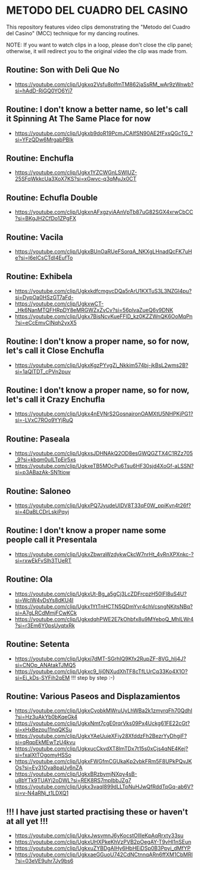 # METODO DEL CUADRO DEL CASINO
This repository features video clips demonstrating the "Metodo del Cuadro del Casino" (MCC) technique for my dancing routines.

NOTE: If you want to watch clips in a loop, please don't close the clip panel; otherwise, it will redirect you to the original video the clip was made from.

## Routine: Son with Deli Que No
* https://youtube.com/clip/Ugkxq2Vsfu8plfmTM862jaSsRM_wAr9zWnwb?si=hAdD-RiGQ0YO6Yj7

## Routine: I don't know a better name, so let's call it Spinning At The Same Place for now
* https://youtube.com/clip/Ugkxb9doR19PcmJCAIfSN90AE2fFxsQGcTG_?si=YFzQDw6MrgabPBIk

## Routine: Enchufla
* https://youtube.com/clip/Ugkx1YZCWGnLSWIUZ-25SFqWkkcUa3XoX7KS?si=xGwvc-q3qMyJx0CT

## Routine: Echufla Double
* https://youtube.com/clip/UgkxnAFxgzyiAAnVpTb87uG82SGX4xrwCbCC?si=BKgJH2CfDo1ZPgFX

## Routine: Vacila
* https://youtube.com/clip/UgkxBUnOaRUeFSorqA_NKXgLHnadQcFK7uHe?si=I6eICsCTdI4EufTo

## Routine: Exhibela
* https://youtube.com/clip/UgkxkdfcmgvcDQa5rArU1KXTuS3L3NZGl4pu?si=DypOa0HSzGT7aFd-
* https://youtube.com/clip/UgkxwCT-_Hk6NanMTQFHRpDY8eMRGWZxZvCv?si=56plvaZueQ6v9DNK
* https://youtube.com/clip/Ugkx7BisNcvKueFFlD_kz0KZZWnQK6OoMqPn?si=eCcEmvCINqh2yxX5

## Routine: I don't know a proper name, so for now, let's call it Close Enchufla
* https://youtube.com/clip/UgkxKgzPYvgZi_Nkkim574bj-jkBsL2wms2B?si=1aQITDT_cPVn2puv

## Routine: I don't know a proper name, so for now, let's call it Crazy Enchufla
* https://youtube.com/clip/Ugkx4nEVNrS2GosnajronOAMXtU5NHPKjPG1?si=-LVxC7ROo9YYjRuQ

## Routine: Paseala
* https://youtube.com/clip/UgkxsJDHNAkQ2OD8esGWQGZTX4C1RZz705_9?si=kbqm0uILTpEir5xs
* https://youtube.com/clip/UgkxeTB5MOcPu6Tsu6HF30sjd4XoGf-aLSSN?si=p3ABazAk-SN1tiow

## Routine: Saloneo
* https://youtube.com/clip/UgkxPQ7JyudeUIDV8T33qF0W_ppiKyn4t26f?si=4DaBLCDrLskiPqyj

## Routine: I don't know a proper name some people call it Presentala
* https://youtube.com/clip/UgkxZbwraWzdykwCkcW7nrHt_4vRnXPXnkc-?si=rxwEkFvSlh3TUeRT

## Routine: Ola
* https://youtube.com/clip/UgkxUt-Bg_a5gCj3LcZDFrcpzH50lFl8uS4U?si=WcIW4vDsYs8dKU4I
* https://youtube.com/clip/Ugkx1YtTnHCTN5QDmYvr4chVcsngNKjtsNBq?si=A7gLRCdMmjFCwKCk
* https://youtube.com/clip/UgkxdqhPWE2E7kOhbfx8u9MYeboQ_MhlLWr4?si=r3Em6Y0psUyqtxRk

## Routine: Setenta 
* https://youtube.com/clip/Ugkxj7dMT-SGrhIQ9Kfx2RupZF-8VG_hlj4J?si=CNOp_ANAtakTJMQ5
* https://youtube.com/clip/Ugkxc9_Iji0NXudXhTF8cTfLUrCq33Ko4X1O?si=Ej_kDs-SYFih2qEM !!! step by step :-)

## Routine: Various Paseos and Displazamientos
* https://youtube.com/clip/UgkxCyobkMWruUyLhWBa2k1zmyrqFh70QdhI?si=Hz3uAkYb0bKqeGk4
* https://youtube.com/clip/UgkxNmt7cgE0rqrVks09Px4Uckg61FE22cGt?si=xHxBezpu11nqQKSu
* https://youtube.com/clip/UgkxYAeUuieXFiy28XfddzFh2BezrYyDhgiF?si=qRqpEkMEwTzU4kvu
* https://youtube.com/clip/UgkxucCkvdXT8lmTDx7t15s0xCjs4qNE4Kej?si=fxalXtTOgomyHSSo
* https://youtube.com/clip/UgkxFWGfmCGUkaKp2vbkFRm5F8UPkPQvJKOs?si=Ey31Ova8paUv6nZA
* https://youtube.com/clip/UgkxBRzbymjNXpy4sB-u8bYTk9TUAYj2oDWL?si=REK8RS7mpIbbJZg7
* https://youtube.com/clip/Ugkx3vaqI899dLLTpNuHJwQfRddTpGq-ab6V?si=v-N4aRNj_t1LDXQ1

## !!! I have just started practising these or haven't at all yet !!!
* https://youtube.com/clip/UgkxJwsvmnJ6yKocstOIlleKpAqRrxty33su
* https://youtube.com/clip/UgkxUHXPkeKhVzPVB2pOegAY-T9vHl1nSEun
* https://youtube.com/clip/UgkxuZYBDgAlHy6HbHEiDSp0B3Ppyi_dMfYP
* https://youtube.com/clip/UgkxaeGGuoU742CdNCtnnqARn6ffXM1CbMRI?si=03eVE9uhr7Jy9bs6

